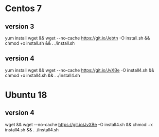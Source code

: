 # Centos 7
## version 3
yum install wget && wget --no-cache https://git.io/Jebtn -O install.sh && chmod +x install.sh && . ./install.sh
## version 4
yum install wget && wget --no-cache https://git.io/JvXBe -O install4.sh && chmod +x install4.sh && . ./install4.sh

# Ubuntu 18
## version 4
wget && wget --no-cache https://git.io/JvXBe -O install4.sh && chmod +x install4.sh && . ./install4.sh

